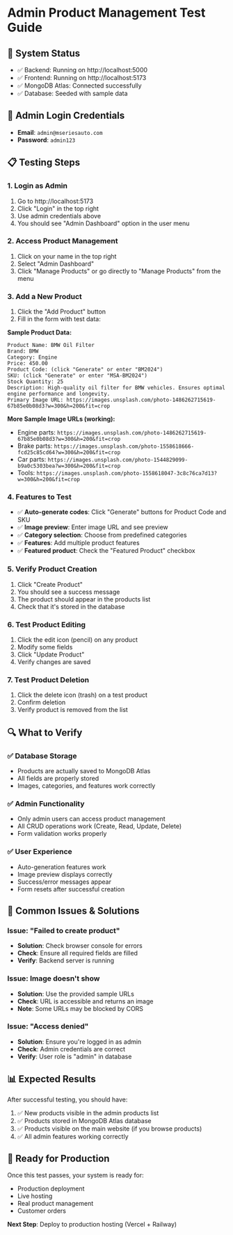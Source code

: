 # Admin Product Management Test Guide

## 🚀 **System Status**
- ✅ Backend: Running on http://localhost:5000
- ✅ Frontend: Running on http://localhost:5173
- ✅ MongoDB Atlas: Connected successfully
- ✅ Database: Seeded with sample data

## 🔑 **Admin Login Credentials**
- **Email**: `admin@mseriesauto.com`
- **Password**: `admin123`

## 📋 **Testing Steps**

### 1. **Login as Admin**
1. Go to http://localhost:5173
2. Click "Login" in the top right
3. Use admin credentials above
4. You should see "Admin Dashboard" option in the user menu

### 2. **Access Product Management**
1. Click on your name in the top right
2. Select "Admin Dashboard"
3. Click "Manage Products" or go directly to "Manage Products" from the menu

### 3. **Add a New Product**
1. Click the "Add Product" button
2. Fill in the form with test data:

**Sample Product Data:**
```
Product Name: BMW Oil Filter
Brand: BMW
Category: Engine
Price: 450.00
Product Code: (click "Generate" or enter "BM2024")
SKU: (click "Generate" or enter "MSA-BM2024")
Stock Quantity: 25
Description: High-quality oil filter for BMW vehicles. Ensures optimal engine performance and longevity.
Primary Image URL: https://images.unsplash.com/photo-1486262715619-67b85e0b08d3?w=300&h=200&fit=crop
```

**More Sample Image URLs (working):**
- Engine parts: `https://images.unsplash.com/photo-1486262715619-67b85e0b08d3?w=300&h=200&fit=crop`
- Brake parts: `https://images.unsplash.com/photo-1558618666-fcd25c85cd64?w=300&h=200&fit=crop`
- Car parts: `https://images.unsplash.com/photo-1544829099-b9a0c5303bea?w=300&h=200&fit=crop`
- Tools: `https://images.unsplash.com/photo-1558618047-3c8c76ca7d13?w=300&h=200&fit=crop`

### 4. **Features to Test**
- ✅ **Auto-generate codes**: Click "Generate" buttons for Product Code and SKU
- ✅ **Image preview**: Enter image URL and see preview
- ✅ **Category selection**: Choose from predefined categories
- ✅ **Features**: Add multiple product features
- ✅ **Featured product**: Check the "Featured Product" checkbox

### 5. **Verify Product Creation**
1. Click "Create Product"
2. You should see a success message
3. The product should appear in the products list
4. Check that it's stored in the database

### 6. **Test Product Editing**
1. Click the edit icon (pencil) on any product
2. Modify some fields
3. Click "Update Product"
4. Verify changes are saved

### 7. **Test Product Deletion**
1. Click the delete icon (trash) on a test product
2. Confirm deletion
3. Verify product is removed from the list

## 🔍 **What to Verify**

### ✅ **Database Storage**
- Products are actually saved to MongoDB Atlas
- All fields are properly stored
- Images, categories, and features work correctly

### ✅ **Admin Functionality**
- Only admin users can access product management
- All CRUD operations work (Create, Read, Update, Delete)
- Form validation works properly

### ✅ **User Experience**
- Auto-generation features work
- Image preview displays correctly
- Success/error messages appear
- Form resets after successful creation

## 🐛 **Common Issues & Solutions**

### **Issue**: "Failed to create product"
- **Solution**: Check browser console for errors
- **Check**: Ensure all required fields are filled
- **Verify**: Backend server is running

### **Issue**: Image doesn't show
- **Solution**: Use the provided sample URLs
- **Check**: URL is accessible and returns an image
- **Note**: Some URLs may be blocked by CORS

### **Issue**: "Access denied"
- **Solution**: Ensure you're logged in as admin
- **Check**: Admin credentials are correct
- **Verify**: User role is "admin" in database

## 📊 **Expected Results**

After successful testing, you should have:
1. ✅ New products visible in the admin products list
2. ✅ Products stored in MongoDB Atlas database
3. ✅ Products visible on the main website (if you browse products)
4. ✅ All admin features working correctly

## 🚀 **Ready for Production**

Once this test passes, your system is ready for:
- Production deployment
- Live hosting
- Real product management
- Customer orders

**Next Step**: Deploy to production hosting (Vercel + Railway)
